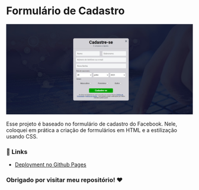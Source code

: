 # Formulário de Cadastro

![Desktop Design](design/design-formulario.png)

Esse projeto é baseado no formulário de cadastro do Facebook. Nele, coloquei em prática a criação de formulários em HTML e a estilização usando CSS.

### 🔗 Links

- [Deployment no Github Pages](https://fransuelton.github.io/formulario-de-cadastro/)

### Obrigado por visitar meu repositório! ❤️